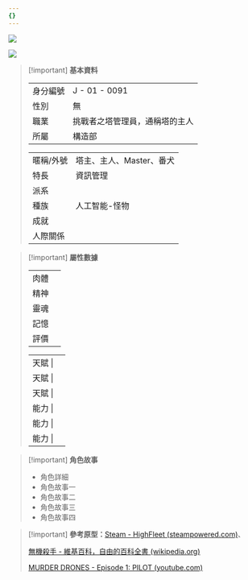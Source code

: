 ```yaml
---
{}
---
```

[![](https://i.pinimg.com/enabled/564x/42/4e/9a/424e9a24f16300b2ff12c957c9863963.jpg)](https://i.pinimg.com/enabled/564x/42/4e/9a/424e9a24f16300b2ff12c957c9863963.jpg)

[![](https://i.pinimg.com/736x/19/ac/55/19ac5551722f8987fd81b0f9e6d64860.jpg)](https://i.pinimg.com/736x/19/ac/55/19ac5551722f8987fd81b0f9e6d64860.jpg)

> [!important] **基本資料**
> 
> |   |   |
> |---|---|
> |身分編號|J - 01 - 0091|
> |性別|無|
> |職業|挑戰者之塔管理員，通稱塔的主人|
> |所屬|構造部|
> 
> |   |   |
> |---|---|
> |暱稱/外號|塔主、主人、Master、番犬|
> |特長|資訊管理|
> |派系||
> |種族|人工智能-怪物|
> |成就||
> |人際關係||

> [!important] **屬性數據**
> 
> |   |   |
> |---|---|
> |肉體||
> |精神||
> |靈魂||
> |記憶||
> |評價||
> 
> |   |   |
> |---|---|
> |天賦 \|||
> |天賦 \|||
> |天賦 \|||
> |能力 \|||
> |能力 \|||
> |能力 \|||

> [!important] **角色故事**
> 
> - 角色詳細
> - 角色故事一
> - 角色故事二
> - 角色故事三
> - 角色故事四

> [!important] **參考原型：**[Steam - HighFleet (steampowered.com)](https://store.steampowered.com/app/1434950/HighFleet/)、
> 
> [無機殺手 - 維基百科，自由的百科全書 (wikipedia.org)](https://zh.wikipedia.org/zh-tw/%E6%97%A0%E6%9C%BA%E6%9D%80%E6%89%8B)
> 
> [MURDER DRONES - Episode 1: PILOT (youtube.com)](https://www.youtube.com/watch?v=mImFz8mkaHo&list=PLHovnlOusNLiJz3sm0d5i2Evwa2LDLdrg)